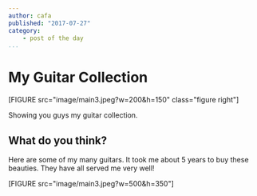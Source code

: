 ```yaml
---
author: cafa
published: "2017-07-27"
category:
    - post of the day
...
```

My Guitar Collection
==================================

[FIGURE src="image/main3.jpeg?w=200&h=150" class="figure right"]

Showing you guys my guitar collection.

<!--more-->

What do you think?
-----------------------------------
Here are some of my many guitars. It took me about 5 years to buy these beauties. They have all served me very well!

[FIGURE src="image/main3.jpeg?w=500&h=350"]
